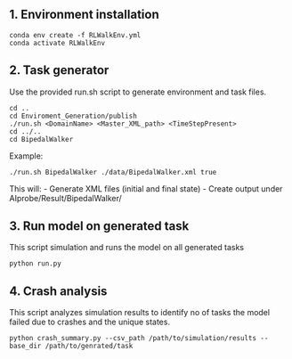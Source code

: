 ## 1. Environment installation
```
conda env create -f RLWalkEnv.yml
conda activate RLWalkEnv
```

## 2. Task generator
Use the provided run.sh script to generate environment and task files.
```
cd ..
cd Enviroment_Generation/publish
./run.sh <DomainName> <Master_XML_path> <TimeStepPresent>
cd ../..
cd BipedalWalker
```

Example:

```
./run.sh BipedalWalker ./data/BipedalWalker.xml true
```

This will:
    - Generate XML files (initial and final state)
    - Create output under AIprobe/Result/BipedalWalker/

## 3. Run model on generated task
This script simulation and runs the model on all generated tasks

```
python run.py
```

## 4. Crash analysis
This script analyzes simulation results to identify no of tasks the model failed due to crashes and the unique states.
```
python crash_summary.py --csv_path /path/to/simulation/results --base_dir /path/to/genrated/task
```
